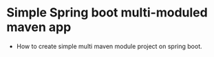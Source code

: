 # Simple Spring boot multi-moduled maven app

- How to create simple multi maven module project on spring boot.
